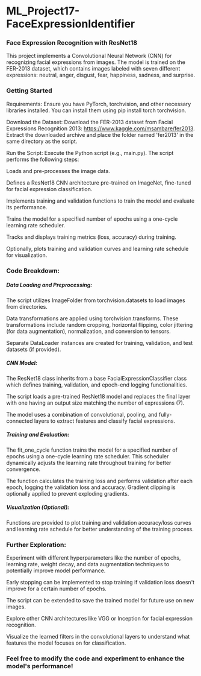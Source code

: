 # ML_Project17-FaceExpressionIdentifier

### Face Expression Recognition with ResNet18
This project implements a Convolutional Neural Network (CNN) for recognizing facial expressions from images. The model is trained on the FER-2013 dataset, which contains images labeled with seven different expressions: neutral, anger, disgust, fear, happiness, sadness, and surprise.

### Getting Started

Requirements: Ensure you have PyTorch, torchvision, and other necessary libraries installed. You can install them using pip install torch torchvision.

Download the Dataset: Download the FER-2013 dataset from Facial Expressions Recognition 2013: https://www.kaggle.com/msambare/fer2013. Extract the downloaded archive and place the folder named 'fer2013' in the same directory as the script.

Run the Script: Execute the Python script (e.g., main.py). The script performs the following steps:

Loads and pre-processes the image data.

Defines a ResNet18 CNN architecture pre-trained on ImageNet, fine-tuned for facial expression classification.

Implements training and validation functions to train the model and evaluate its performance.

Trains the model for a specified number of epochs using a one-cycle learning rate scheduler.

Tracks and displays training metrics (loss, accuracy) during training.

Optionally, plots training and validation curves and learning rate schedule for visualization.


### Code Breakdown:

##### Data Loading and Preprocessing:

The script utilizes ImageFolder from torchvision.datasets to load images from directories.

Data transformations are applied using torchvision.transforms. These transformations include random cropping, horizontal flipping, color jittering (for data augmentation), normalization, and conversion to tensors.

Separate DataLoader instances are created for training, validation, and test datasets (if provided).


##### CNN Model:

The ResNet18 class inherits from a base FacialExpressionClassifier class which defines training, validation, and epoch-end logging functionalities.

The script loads a pre-trained ResNet18 model and replaces the final layer with one having an output size matching the number of expressions (7).

The model uses a combination of convolutional, pooling, and fully-connected layers to extract features and classify facial expressions.


##### Training and Evaluation:

The fit_one_cycle function trains the model for a specified number of epochs using a one-cycle learning rate scheduler. This scheduler dynamically adjusts the learning rate throughout training for better convergence.

The function calculates the training loss and performs validation after each epoch, logging the validation loss and accuracy.
Gradient clipping is optionally applied to prevent exploding gradients.


##### Visualization (Optional):

Functions are provided to plot training and validation accuracy/loss curves and learning rate schedule for better understanding of the training process.

### Further Exploration:

Experiment with different hyperparameters like the number of epochs, learning rate, weight decay, and data augmentation techniques to potentially improve model performance.

Early stopping can be implemented to stop training if validation loss doesn't improve for a certain number of epochs.

The script can be extended to save the trained model for future use on new images.

Explore other CNN architectures like VGG or Inception for facial expression recognition.

Visualize the learned filters in the convolutional layers to understand what features the model focuses on for classification.


### Feel free to modify the code and experiment to enhance the model's performance!
